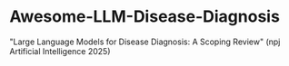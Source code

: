 # Awesome-LLM-Disease-Diagnosis
"Large Language Models for Disease Diagnosis: A Scoping Review" (npj Artificial Intelligence 2025)
